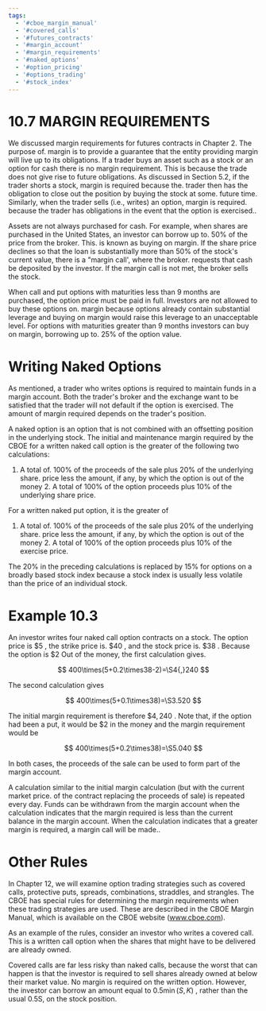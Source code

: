 ```yaml
---
tags:
  - '#cboe_margin_manual'
  - '#covered_calls'
  - '#futures_contracts'
  - '#margin_account'
  - '#margin_requirements'
  - '#naked_options'
  - '#option_pricing'
  - '#options_trading'
  - '#stock_index'
---
```

# 10.7 MARGIN REQUIREMENTS  

We discussed margin requirements for futures contracts in Chapter 2. The purpose of. margin is to provide a guarantee that the entity providing margin will live up to its obligations. If a trader buys an asset such as a stock or an option for cash there is no margin requirement. This is because the trade does not give rise to future obligations. As discussed in Section 5.2, if the trader shorts a stock, margin is required because the. trader then has the obligation to close out the position by buying the stock at some. future time. Similarly, when the trader sells (i.e., writes) an option, margin is required. because the trader has obligations in the event that the option is exercised..  

Assets are not always purchased for cash. For example, when shares are purchased in the United States, an investor can borrow up to. $50\%$ of the price from the broker. This. is known as buying on margin. If the share price declines so that the loan is substantially more than $50\%$ of the stock's current value, there is a "margin call', where the broker. requests that cash be deposited by the investor. If the margin call is not met, the broker sells the stock.  

When call and put options with maturities less than 9 months are purchased, the option price must be paid in full. Investors are not allowed to buy these options on. margin because options already contain substantial leverage and buying on margin would raise this leverage to an unacceptable level. For options with maturities greater than 9 months investors can buy on margin, borrowing up to. $25\%$ of the option value.  

# Writing Naked Options  

As mentioned, a trader who writes options is required to maintain funds in a margin account. Both the trader's broker and the exchange want to be satisfied that the trader will not default if the option is exercised. The amount of margin required depends on the trader's position.  

A naked option is an option that is not combined with an offsetting position in the underlying stock. The initial and maintenance margin required by the CBOE for a written naked call option is the greater of the following two calculations:  

1. A total of. $100\%$ of the proceeds of the sale plus $20\%$ of the underlying share. price less the amount, if any, by which the option is out of the money 2. A total of $100\%$ of the option proceeds plus $10\%$ of the underlying share price.  

For a written naked put option, it is the greater of  

1. A total of. $100\%$ of the proceeds of the sale plus $20\%$ of the underlying share. price less the amount, if any, by which the option is out of the money 2. A total of $100\%$ of the option proceeds plus $10\%$ of the exercise price.  

The $20\%$ in the preceding calculations is replaced by $15\%$ for options on a broadly based stock index because a stock index is usually less volatile than the price of an individual stock.  

# Example 10.3  

An investor writes four naked call option contracts on a stock. The option price is $\$5$ , the strike price is. $\$40$ , and the stock price is. $\$38$ . Because the option is $\$2$ Out of the money, the first calculation gives.  

$$
400\times(5+0.2\times38-2)=\S4{,}240
$$  

The second calculation gives  

$$
400\times(5+0.1\times38)=\S3.520
$$  

The initial margin requirement is therefore $\$4,240$ . Note that, if the option had been a put, it would be $\$2$ in the money and the margin requirement would be  

$$
400\times(5+0.2\times38)=\S5.040
$$  

In both cases, the proceeds of the sale can be used to form part of the margin account.  

A calculation similar to the initial margin calculation (but with the current market price. of the contract replacing the proceeds of sale) is repeated every day. Funds can be withdrawn from the margin account when the calculation indicates that the margin required is less than the current balance in the margin account. When the calculation indicates that a greater margin is required, a margin call will be made..  

# Other Rules  

In Chapter 12, we will examine option trading strategies such as covered calls, protective puts, spreads, combinations, straddles, and strangles. The CBOE has special rules for determining the margin requirements when these trading strategies are used. These are described in the CBOE Margin Manual, which is available on the CBOE website (www.cboe.com).  

As an example of the rules, consider an investor who writes a covered call. This is a written call option when the shares that might have to be delivered are already owned.  

Covered calls are far less risky than naked calls, because the worst that can happen is that the investor is required to sell shares already owned at below their market value. No margin is required on the written option. However, the investor can borrow an amount equal to $0.5\operatorname*{min}(S,K)$ , rather than the usual 0.5S, on the stock position.  

